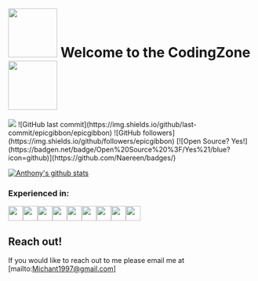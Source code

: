 # <img src="https://media0.giphy.com/media/jQoMk4rOThGxC9EmaV/giphy.gif?cid=ecf05e4744739cd01b6f2f0e802b43115b35e4beb59e4a47&rid=giphy.gif" width="100"> Welcome to the CodingZone <img src="https://media0.giphy.com/media/jQoMk4rOThGxC9EmaV/giphy.gif?cid=ecf05e4744739cd01b6f2f0e802b43115b35e4beb59e4a47&rid=giphy.gif" width="100"> 

<img src="http://views.whatilearened.today/views/github/wleondike/views.svg"/>
![GitHub last commit](https://img.shields.io/github/last-commit/epicgibbon/epicgibbon)
![GitHub followers](https://img.shields.io/github/followers/epicgibbon)
[![Open Source? Yes!](https://badgen.net/badge/Open%20Source%20%3F/Yes%21/blue?icon=github)](https://github.com/Naereen/badges/)

[![Anthony's github stats](https://github-readme-stats.vercel.app/api?username=EpicGibbon&show_icons=true&title_color=fff&icon_color=79ff97&text_color=9f9f9f&bg_color=151515)](https://github.com/EpicGibbon)

### Experienced in: 
<img src="https://media0.giphy.com/media/IdyAQJVN2kVPNUrojM/giphy.gif?cid=ecf05e4739b221921255fe7688d20bd5e6bcd48df8196cd8&rid=giphy.gif" width="30"><img src="https://media0.giphy.com/media/XAxylRMCdpbEWUAvr8/giphy.gif?cid=ecf05e479d033a872a76fd0cbe620390d87674dc78d59e11&rid=giphy.gif" width="30"><img src="https://media1.giphy.com/media/fsEaZldNC8A1PJ3mwp/giphy.gif?cid=ecf05e47osau5ufr4zufe2cvxjlupyqsi64w8osfj8ii342s&rid=giphy.gif" width="30"><img src="https://media3.giphy.com/media/Sr8xDpMwVKOHUWDVRD/giphy.gif?cid=ecf05e47f024f0a1071676b713e8b655ef580a27ca4b4bfa&rid=giphy.gif" width="30"><img src="https://media3.giphy.com/media/ln7z2eWriiQAllfVcn/giphy.gif?cid=ecf05e47r52y6q690l28ve1tauc517mg9evvnm3i452li21g&rid=giphy.gif" width="30"><img src="https://media1.giphy.com/media/eNAsjO55tPbgaor7ma/giphy.gif?cid=ecf05e4744739cd01b6f2f0e802b43115b35e4beb59e4a47&rid=giphy.gif" width="30"><img src="https://media2.giphy.com/media/kdFc8fubgS31b8DsVu/giphy.gif?cid=ecf05e479f79caca77651718a5da653094cbe344fa359051&rid=giphy.gif" width="30"><img src="https://media2.giphy.com/media/kH1DBkPNyZPOk0BxrM/giphy.gif?cid=ecf05e478e400e72c6d7d1beb9e214702fd104bed3c4b282&rid=giphy.gif" width="30"><img src="https://media0.giphy.com/media/KzJkzjggfGN5Py6nkT/giphy.gif?cid=ecf05e47d3ac6a8c2a5b6d2f3f5a04083b4374b8d75c2b05&rid=giphy.gif" width="30">




## Reach out!
If you would like to reach out to me please email me at [mailto:Michant1997@gmail.com]


